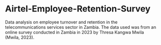 # Airtel-Employee-Retention-Survey
Data analysis on employee turnover and retention in the telecommunications services sector in Zambia. The data used was from an online survey conducted in Zambia in 2023 by Thresa Kangwa Mwila (Mwila, 2023).
